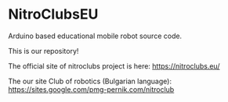 # NitroClubsEU
Arduino based educational mobile robot source code.

This is our repository!

The official site of nitroclubs project is here: https://nitroclubs.eu/

The our site Club of robotics (Bulgarian language):   https://sites.google.com/pmg-pernik.com/nitroclub
